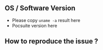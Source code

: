 
## OS / Software Version

- Please copy `uname -a` result here
- Pocsuite version here

## How to reproduce the issue ?
